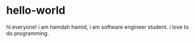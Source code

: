 # hello-world
hi everyone!
i am hamdah hamid, i am software engineer student.
i love to do programming.
